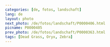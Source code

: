 ```yaml
---
categories: [de, fotos, landschaft]
lang: de
layout: photo
next_photo: /de/fotos/landschaft/P0000406.html
picname: P0000405
prev_photo: /de/fotos/landschaft/P0000363.html
tags: [Dead Grass, Oryx, Zebra]
---
```

